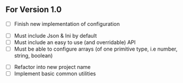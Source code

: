 ## For Version 1.0

* [ ] Finish new implementation of configuration
 + [ ] Must include Json & Ini by default
 + [ ] Must include an easy to use (and overridable) API
 + [ ] Must be able to configure arrays (of one primitive type, i.e number, string, boolean)
 
* [ ] Refactor into new project name
* [ ] Implement basic common utilities
